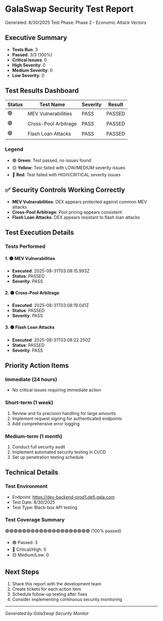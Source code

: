 # GalaSwap Security Test Report
Generated: 8/30/2025
Test Phase: Phase 2 - Economic Attack Vectors

## Executive Summary

- **Tests Run**: 3
- **Passed**: 3/3 (100%)
- **Critical Issues**: 0
- **High Severity**: 0
- **Medium Severity**: 0
- **Low Severity**: 0

## Test Results Dashboard

| Status | Test Name | Severity | Result |
|--------|-----------|----------|--------|
| 🟢 | MEV Vulnerabilities | PASS | PASSED |
| 🟢 | Cross-Pool Arbitrage | PASS | PASSED |
| 🟢 | Flash Loan Attacks | PASS | PASSED |


### Legend
- 🟢 **Green**: Test passed, no issues found
- 🟡 **Yellow**: Test failed with LOW/MEDIUM severity issues
- 🔴 **Red**: Test failed with HIGH/CRITICAL severity issues

## ✅ Security Controls Working Correctly

- **MEV Vulnerabilities**: DEX appears protected against common MEV attacks
- **Cross-Pool Arbitrage**: Pool pricing appears consistent
- **Flash Loan Attacks**: DEX appears resistant to flash loan attacks


## Test Execution Details

### Tests Performed

#### 1. 🟢 MEV Vulnerabilities
- **Executed**: 2025-08-31T03:08:15.993Z
- **Status**: PASSED
- **Severity**: PASS

#### 2. 🟢 Cross-Pool Arbitrage
- **Executed**: 2025-08-31T03:08:19.041Z
- **Status**: PASSED
- **Severity**: PASS

#### 3. 🟢 Flash Loan Attacks
- **Executed**: 2025-08-31T03:08:22.250Z
- **Status**: PASSED
- **Severity**: PASS


## Priority Action Items

### Immediate (24 hours)
- No critical issues requiring immediate action

### Short-term (1 week)
1. Review and fix precision handling for large amounts
2. Implement request signing for authenticated endpoints
3. Add comprehensive error logging

### Medium-term (1 month)  
1. Conduct full security audit
2. Implement automated security testing in CI/CD
3. Set up penetration testing schedule

## Technical Details

### Test Environment
- Endpoint: https://dex-backend-prod1.defi.gala.com
- Test Date: 8/30/2025
- Test Type: Black-box API testing

### Test Coverage Summary

🟢🟢🟢🟢🟢🟢🟢🟢🟢🟢🟢🟢🟢🟢🟢🟢🟢🟢🟢🟢 (100% passed)

- 🟢 Passed: 3
- 🔴 Critical/High: 0
- 🟡 Medium/Low: 0

## Next Steps

1. Share this report with the development team
2. Create tickets for each action item
3. Schedule follow-up testing after fixes
4. Consider implementing continuous security monitoring

---
*Generated by GalaSwap Security Monitor*
